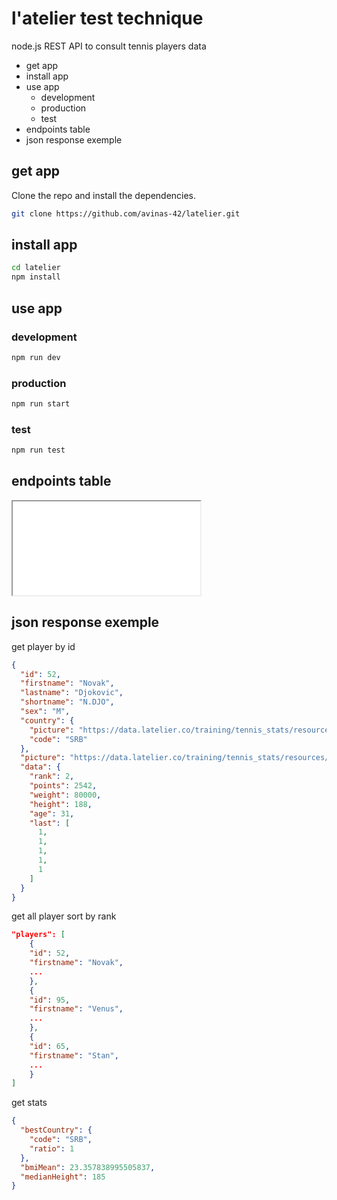 # l'atelier test technique

node.js REST API to consult tennis players data

- get app
- install app
- use app
  - development
  - production
  - test
- endpoints table
- json response exemple

## get app

Clone the repo and install the dependencies.

```bash
git clone https://github.com/avinas-42/latelier.git

```



## install app
```bash
cd latelier
npm install
```

## use app
### development
```bash
npm run dev
```
### production
```bash
npm run start
```
### test
```bash
npm run test
```
## endpoints table
 <iframe src="./public/usage.html" title="endpoints table"></iframe> 

## json response exemple
get player by id
```json
{
  "id": 52,
  "firstname": "Novak",
  "lastname": "Djokovic",
  "shortname": "N.DJO",
  "sex": "M",
  "country": {
    "picture": "https://data.latelier.co/training/tennis_stats/resources/Serbie.png",
    "code": "SRB"
  },
  "picture": "https://data.latelier.co/training/tennis_stats/resources/Djokovic.png",
  "data": {
    "rank": 2,
    "points": 2542,
    "weight": 80000,
    "height": 188,
    "age": 31,
    "last": [
      1,
      1,
      1,
      1,
      1
    ]
  }
}
```
get all player sort by rank
```json
"players": [
    {
    "id": 52,
    "firstname": "Novak",
    ...
    },
    {
    "id": 95,
    "firstname": "Venus",
    ...
    },
    {
    "id": 65,
    "firstname": "Stan",
    ...
    }
]
```
get stats
```json
{
  "bestCountry": {
    "code": "SRB",
    "ratio": 1
  },
  "bmiMean": 23.357838995505837,
  "medianHeight": 185
}
```